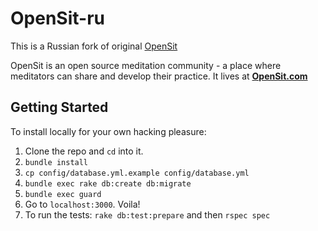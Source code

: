 # OpenSit-ru

This is a Russian fork of original [OpenSit](https://github.com/danbartlett/opensit)

OpenSit is an open source meditation community - a place where meditators can share and develop their practice. It lives at **[OpenSit.com](http://opensit.com)**

## Getting Started

To install locally for your own hacking pleasure:

1. Clone the repo and `cd` into it.
1. `bundle install`
1. `cp config/database.yml.example config/database.yml`
1. `bundle exec rake db:create db:migrate`
1. `bundle exec guard`
1. Go to `localhost:3000`. Voila!
1. To run the tests: `rake db:test:prepare` and then `rspec spec`
